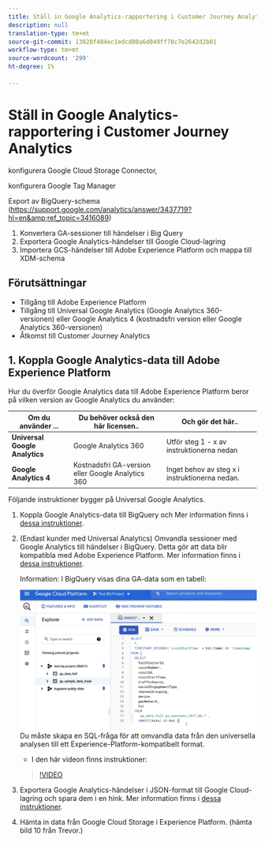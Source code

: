 ```yaml
---
title: Ställ in Google Analytics-rapportering i Customer Journey Analytics
description: null
translation-type: tm+mt
source-git-commit: 13828f484ec1edcd00a6d049ff78c7e2642d2b01
workflow-type: tm+mt
source-wordcount: '299'
ht-degree: 1%

---
```



# Ställ in Google Analytics-rapportering i Customer Journey Analytics

konfigurera Google Cloud Storage Connector,

konfigurera Google Tag Manager

Export av BigQuery-schema (https://support.google.com/analytics/answer/3437719?hl=en&amp;ref_topic=3416089)

1. Konvertera GA-sessioner till händelser i Big Query
1. Exportera Google Analytics-händelser till Google Cloud-lagring
1. Importera GCS-händelser till Adobe Experience Platform och mappa till XDM-schema

## Förutsättningar

* Tillgång till Adobe Experience Platform
* Tillgång till Universal Google Analytics (Google Analytics 360-versionen) eller Google Analytics 4 (kostnadsfri version eller Google Analytics 360-versionen)
* Åtkomst till Customer Journey Analytics

## 1. Koppla Google Analytics-data till Adobe Experience Platform

Hur du överför Google Analytics data till Adobe Experience Platform beror på vilken version av Google Analytics du använder:

| Om du använder ... | Du behöver också den här licensen.. | Och gör det här.. |
| --- | --- | --- |
| **Universal Google Analytics** | Google Analytics 360 | Utför steg 1 - x av instruktionerna nedan |
| **Google Analytics 4** | Kostnadsfri GA-version eller Google Analytics 360 | Inget behov av steg x i instruktionerna nedan. |

Följande instruktioner bygger på Universal Google Analytics.

1. Koppla Google Analytics-data till BigQuery och
Mer information finns i [dessa instruktioner](https://support.google.com/analytics/answer/3416092?hl=en).
1. (Endast kunder med Universal Analytics) Omvandla sessioner med Google Analytics till händelser i BigQuery. Detta gör att data blir kompatibla med Adobe Experience Platform. Mer information finns i [dessa instruktioner](https://support.google.com/analytics/answer/3437618?hl=en).

   Information: I BigQuery visas dina GA-data som en tabell:

   ![](assets/ga-bigquery.png)
Du måste skapa en SQL-fråga för att omvandla data från den universella analysen till ett Experience-Platform-kompatibelt format.
   * I den här videon finns instruktioner:
   >[!VIDEO](https://video.tv.adobe.com/v/332634)

1. Exportera Google Analytics-händelser i JSON-format till Google Cloud-lagring och spara dem i en hink.
Mer information finns i [dessa instruktioner](https://support.google.com/analytics/answer/3437719?hl=en&amp;ref_topic=3416089).
1. Hämta in data från Google Cloud Storage i Experience Platform. (hämta bild 10 från Trevor.)

